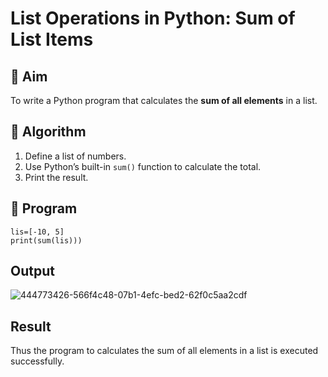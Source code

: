 # List Operations in Python: Sum of List Items

## 🎯 Aim
To write a Python program that calculates the **sum of all elements** in a list.

## 🧠 Algorithm
1. Define a list of numbers.
2. Use Python’s built-in `sum()` function to calculate the total.
3. Print the result.

## 🧾 Program
```
lis=[-10, 5] 
print(sum(lis)))
```
## Output
![444773426-566f4c48-07b1-4efc-bed2-62f0c5aa2cdf](https://github.com/user-attachments/assets/32d54f87-bd22-49a8-ab1e-bf9b07de7fee)

## Result
Thus the program to calculates the sum of all elements in a list is executed successfully.
